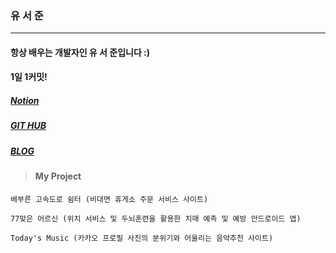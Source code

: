 ### 유 서 준

---

####   항상 배우는 개발자인 유 서 준입니다 :) 
####   1일 1커밋!

##### [Notion](https://www.notion.so/796f18a14bb9433482a4787dc8e21b46)

##### [GIT HUB](https://github.com/jigreg)

##### [BLOG](https://bgs-admin.tistory.com/)

> #### My Project

` 배부른 고속도로 쉼터 (비대면 휴게소 주문 서비스 사이트) `


`77맞은 어르신 (위치 서비스 및 두뇌훈련을 활용한 치매 예측 및 예방 안드로이드 앱)`


`Today's Music (카카오 프로필 사진의 분위기와 어울리는 음악추천 사이트)`




